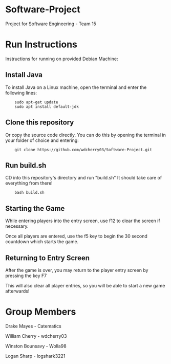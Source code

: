 # Software-Project
Project for Software Engineering - Team 15

# Run Instructions

Instructions for running on provided Debian Machine:

## Install Java
To install Java on a Linux machine, open the terminal and enter the following lines:

        sudo apt-get update
        sudo apt install default-jdk

## Clone this repository
Or copy the source code directly. You can do this by opening the terminal in your folder of choice and entering:
        
        git clone https://github.com/wdcherry03/Software-Project.git

## Run build.sh
CD into this repository's directory and run "build.sh" It should take care of everything from there!

        bash build.sh

## Starting the Game
While entering players into the entry screen, use f12 to clear the screen if necessary.

Once all players are entered, use the f5 key to begin the 30 second countdown which starts the game.

## Returning to Entry Screen
After the game is over, you may return to the player entry screen by pressing the key F7

This will also clear all player entries, so you will be able to start a new game afterwards!

# Group Members
Drake Mayes - Catematics

William Cherry - wdcherry03

Winston Bounsavy - Wolla98

Logan Sharp - logshark3221
